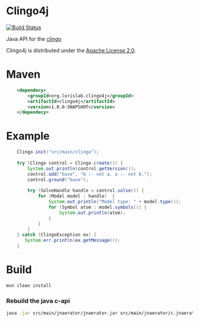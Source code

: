 
# Clingo4j 

[![Build Status](https://travis-ci.org/lorislab/clingo4j.svg?branch=master)](https://travis-ci.org/lorislab/clingo4j)

Java API for the [clingo](https://github.com/potassco/clingo)

Clingo4j is distributed under the [Apache License 2.0](http://www.apache.org/licenses/LICENSE-2.0.txt).

# Maven
```xml
    <dependecy>
        <groupId>org.lorislab.clingo4j</groupId>
        <artifactId>clingo4j</artifactId>
        <version>1.0.0-SNAPSHOT</version>
    </dependecy>
```
# Example
```java
    Clingo.init("src/main/clingo");
    
    try (Clingo control = Clingo.create()) {
        System.out.println(control.getVersion());
        control.add("base", "b :- not a. a :- not b.");
        control.ground("base");
        
        try (SolveHandle handle = control.solve()) {
            for (Model model : handle)  {
                System.out.println("Model type: " + model.type());
                for (Symbol atom : model.symbols()) {
                    System.out.println(atom);
                }
            }  
        } 
    } catch (ClingoException ex) {
       System.err.println(ex.getMessage());
    }
```

# Build
```bash
mvn clean install
```

### Rebuild the java c-api
```bash
java -jar src/main/jnaerator/jnaerator.jar src/main/jnaerator/c.jnaerator 
```